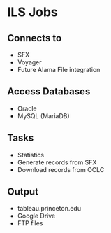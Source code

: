 # ILS Jobs

## Connects to 
  * SFX
  * Voyager
  * Future Alama File integration
  
## Access Databases
  * Oracle
  * MySQL (MariaDB)

## Tasks
  * Statistics
  * Generate records from SFX
  * Download records from OCLC
  
## Output 
  * tableau.princeton.edu
  * Google Drive
  * FTP files
